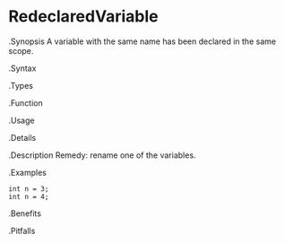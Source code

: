 # RedeclaredVariable

.Synopsis
A variable with the same name has been declared in the same scope.

.Syntax

.Types

.Function
       
.Usage

.Details

.Description
Remedy: rename one of the variables.

.Examples
```rascal-shell,error
int n = 3;
int n = 4;
```

.Benefits

.Pitfalls

